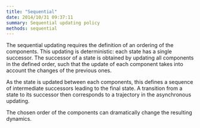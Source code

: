 ```yaml
---
title: "Sequential"
date: 2014/10/31 09:37:11
summary: Sequential updating policy
methods: sequential
---
```



The sequential updating requires the definition of an ordering of the components.
This updating is deterministic: each state has a single successor.
The successor of a state is obtained by updating all components in the defined order,
such that the update of each component takes into account the changes of the previous ones.


As the state is updated between each components, this defines a sequence of intermediate
successors leading to the final state. A transition from a state to its successor then
corresponds to a trajectory in the asynchronous updating.

The chosen order of the components can dramatically change the resulting dynamics.

